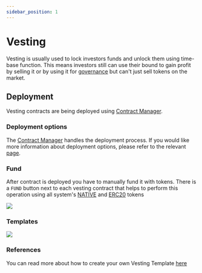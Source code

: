 ```yaml
---
sidebar_position: 1
---
```


# Vesting

Vesting is usually used to lock investors funds and unlock them using time-base function. This means investors still can
use their bound to gain profit by selling it or by using it for [governance](/admin/complex-mechanics/governance/)
but can't just sell tokens on the market.

## Deployment

Vesting contracts are being deployed using [Contract Manager](/admin/miscellaneous/contract-manager/).

### Deployment options

The [Contract Manager](/admin/miscellaneous/contract-manager/) handles the deployment process. If you would like more information about deployment options, please refer to the relevant [page](/admin/miscellaneous/contract-manager/vesting).

### Fund

After contract is deployed you have to manually fund it with tokens. There is a `FUND` button next to each vesting
contract that helps to perform this operation using all system's [NATIVE](/admin/category/native/)
and [ERC20](/admin/category/erc20/) tokens

![](/img/simple-mechanics/vesting/vesting-fund.png)

### Templates

![](/img/simple-mechanics/vesting/vesting-schedule.png)

### References

You can read more about how to create your own Vesting
Template [here](https://docs.openzeppelin.com/contracts/4.x/api/finance#VestingWallet)

